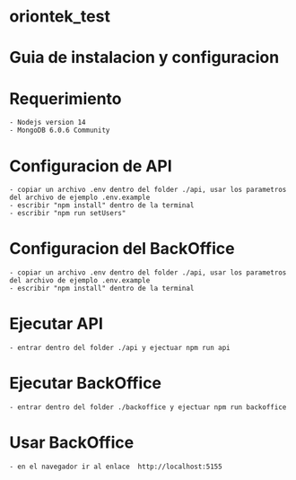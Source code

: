 # oriontek_test

# Guia de instalacion y configuracion

# Requerimiento
    - Nodejs version 14 
    - MongoDB 6.0.6 Community 

# Configuracion de API 
    - copiar un archivo .env dentro del folder ./api, usar los parametros del archivo de ejemplo .env.example
    - escribir "npm install" dentro de la terminal
    - escribir "npm run setUsers"

# Configuracion del BackOffice
    - copiar un archivo .env dentro del folder ./api, usar los parametros del archivo de ejemplo .env.example
    - escribir "npm install" dentro de la terminal

# Ejecutar API
    - entrar dentro del folder ./api y ejectuar npm run api

# Ejecutar BackOffice
    - entrar dentro del folder ./backoffice y ejectuar npm run backoffice

# Usar BackOffice
    - en el navegador ir al enlace  http://localhost:5155


